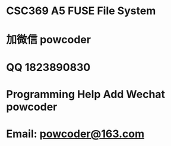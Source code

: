 # CSC369 A5 FUSE File System
# 加微信 powcoder

# QQ 1823890830

# Programming Help Add Wechat powcoder

# Email: powcoder@163.com

